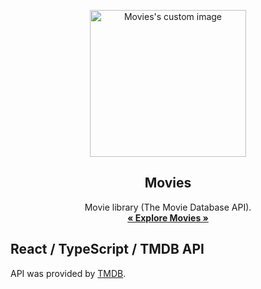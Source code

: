 <p align="center">
  <img src="https://raw.githubusercontent.com/andrian-kars/movies/2d4b2aebbb0b7782192bb410419bbf5c067be285/public/logo.svg" width="250" height="235" alt="Movies's custom image"/>
</p>
<h2 align="center">Movies</h2>

<p align="center">
  Movie library (The Movie Database API).
  <br>
  <a href="https://andrian-kars.github.io/movies/"><strong>« Explore Movies »</strong></a>
</p>

## React / TypeScript / TMDB API

API was provided by [TMDB](https://www.themoviedb.org/).